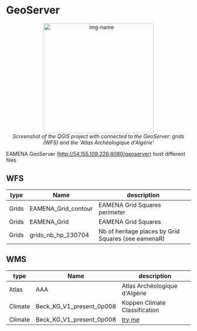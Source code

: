 # GeoServer

<p align="center">
  <img alt="img-name" src="../../www/gis-qgis-geoserver-example.png" width="300">
  <br>
    <em>Screenshot of the QGIS project with connected to the GeoServer: grids (WFS) and the 'Atlas Archéologique d'Algérie'</em>
</p>


EAMENA GeoServer (http://54.155.109.226:8080/geoserver) host different files

## WFS

| type | Name  	|   description	| 
|---	|---	|---	|
| Grids | EAMENA_Grid_contour  	| EAMENA Grid Squares perimeter	| 
| Grids | EAMENA_Grid  	|  EAMENA Grid Squares 	| 
| Grids | grids_nb_hp_230704  |  Nb of heritage places by Grid Squares (see eamenaR) 	|  



## WMS

| type | Name  	|   description	| 
|---	|---	|---	|
| Atlas | AAA  	| Atlas Archéologique d'Algérie	| 
| Climate | Beck_KG_V1_present_0p008  	| Koppen Climate Classification	| 
| Climate | Beck_KG_V1_present_0p008  	| [try me](https://www.tablesgenerator.com/)	| 



